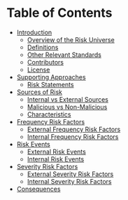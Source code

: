 # Table of Contents

  - [Introduction](#introduction)
      - [Overview of the Risk Universe](#overview-of-the-risk-universe)
      - [Definitions](#definitions)
      - [Other Relevant Standards](#other-relevant-standards)
      - [Contributors](#contributors)
      - [License](#license)
  - [Supporting Approaches](#supporting-approaches)
      - [Risk Statements](#risk-statements)
  - [Sources of Risk](#sources-of-risk)
      - [Internal vs External Sources](#internal-vs-external-sources)
      - [Malicious vs Non-Malicious](#malicious-vs-non-malicious)
      - [Characteristics](#characteristics)
  - [Frequency Risk Factors](#frequency-risk-factors)
      - [External Frequency Risk
        Factors](#external-frequency-risk-factors)
      - [Internal Frequency Risk
        Factors](#internal-frequency-risk-factors)
  - [Risk Events](#risk-events)
      - [External Risk Events](#external-risk-events)
      - [Internal Risk Events](#internal-risk-events)
  - [Severity Risk Factors](#severity-risk-factors)
      - [External Severity Risk
        Factors](#external-severity-risk-factors)
      - [Internal Severity Risk
        Factors](#internal-severity-risk-factors)
  - [Consequences](#consequences)
